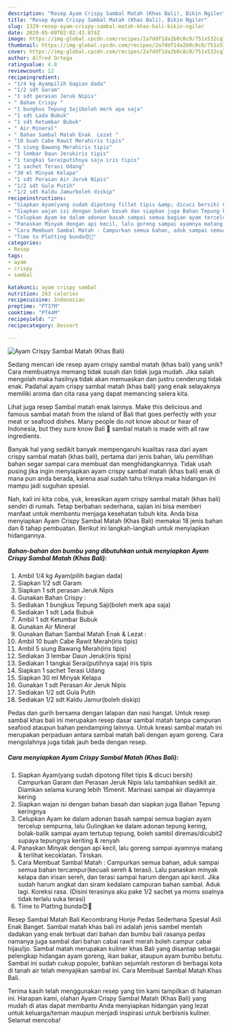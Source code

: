 ```yaml
---
description: "Resep Ayam Crispy Sambal Matah (Khas Bali), Bikin Ngiler"
title: "Resep Ayam Crispy Sambal Matah (Khas Bali), Bikin Ngiler"
slug: 1329-resep-ayam-crispy-sambal-matah-khas-bali-bikin-ngiler
date: 2020-05-09T02:02:43.874Z
image: https://img-global.cpcdn.com/recipes/2a7ddf1da2b0c8c0/751x532cq70/ayam-crispy-sambal-matah-khas-bali-foto-resep-utama.jpg
thumbnail: https://img-global.cpcdn.com/recipes/2a7ddf1da2b0c8c0/751x532cq70/ayam-crispy-sambal-matah-khas-bali-foto-resep-utama.jpg
cover: https://img-global.cpcdn.com/recipes/2a7ddf1da2b0c8c0/751x532cq70/ayam-crispy-sambal-matah-khas-bali-foto-resep-utama.jpg
author: Alfred Ortega
ratingvalue: 4.8
reviewcount: 12
recipeingredient:
- "1/4 kg Ayampilih bagian dada"
- "1/2 sdt Garam"
- "1 sdt perasan Jeruk Nipis"
- " Bahan Crispy "
- "1 bungkus Tepung Sajiboleh merk apa saja"
- "1 sdt Lada Bubuk"
- "1 sdt Ketumbar Bubuk"
- " Air Mineral"
- " Bahan Sambal Matah Enak  Lezat "
- "10 buah Cabe Rawit Merahiris tipis"
- "5 siung Bawang Merahiris tipis"
- "3 lembar Daun Jerukiris tipis"
- "1 tangkai Seraiputihnya saja iris tipis"
- "1 sachet Terasi Udang"
- "30 ml Minyak Kelapa"
- "1 sdt Perasan Air Jeruk Nipis"
- "1/2 sdt Gula Putih"
- "1/2 sdt Kaldu Jamurboleh diskip"
recipeinstructions:
- "Siapkan Ayam(yang sudah dipotong fillet tipis &amp; dicuci bersih) Campurkan Garam dan Perasan Jeruk Nipis lalu tambahkan sedikit air. Diamkan selama kurang lebih 15menit. Marinasi sampai air diayamnya kering"
- "Siapkan wajan isi dengan bahan basah dan siapkan juga Bahan Tepung keringnya"
- "Celupkan Ayam ke dalam adonan basah sampai semua bagian ayam tercelup sempurna, lalu Gulingkan ke dalam adonan tepung kering, bolak-balik sampai ayam tertutup tepung, boleh sambil diremas/dicubit2 supaya tepungnya keriting &amp; renyah"
- "Panaskan Minyak dengan api kecil, lalu goreng sampai ayamnya matang &amp; terlihat kecoklatan. Tiriskan."
- "Cara Membuat Sambal Matah : Campurkan semua bahan, aduk sampai semua bahan tercampur(kecuali sereh &amp; terasi). Lalu panaskan minyak kelapa dan irisan sereh, dan terasi sampai harum dengan api kecil. Jika sudah harum angkat dan siram kedalam campuran bahan sambal. Aduk lagi. Koreksi rasa. (Disini terasinya aku pake 1/2 sachet ya moms soalnya tidak terlalu suka terasi)"
- "Time to Platting bunda😍🙏"
categories:
- Resep
tags:
- ayam
- crispy
- sambal

katakunci: ayam crispy sambal 
nutrition: 263 calories
recipecuisine: Indonesian
preptime: "PT37M"
cooktime: "PT44M"
recipeyield: "2"
recipecategory: Dessert

---
```



![Ayam Crispy Sambal Matah (Khas Bali)](https://img-global.cpcdn.com/recipes/2a7ddf1da2b0c8c0/751x532cq70/ayam-crispy-sambal-matah-khas-bali-foto-resep-utama.jpg)

Sedang mencari ide resep ayam crispy sambal matah (khas bali) yang unik? Cara membuatnya memang tidak susah dan tidak juga mudah. Jika salah mengolah maka hasilnya tidak akan memuaskan dan justru cenderung tidak enak. Padahal ayam crispy sambal matah (khas bali) yang enak selayaknya memiliki aroma dan cita rasa yang dapat memancing selera kita.

Lihat juga resep Sambal matah enak lainnya. Make this delicious and famous sambal matah from the island of Bali that goes perfectly with your meat or seafood dishes. Many people do not know about or hear of Indonesia, but they sure know Bali 🙂 sambal matah is made with all raw ingredients.

Banyak hal yang sedikit banyak mempengaruhi kualitas rasa dari ayam crispy sambal matah (khas bali), pertama dari jenis bahan, lalu pemilihan bahan segar sampai cara membuat dan menghidangkannya. Tidak usah pusing jika ingin menyiapkan ayam crispy sambal matah (khas bali) enak di mana pun anda berada, karena asal sudah tahu triknya maka hidangan ini mampu jadi suguhan spesial.


Nah, kali ini kita coba, yuk, kreasikan ayam crispy sambal matah (khas bali) sendiri di rumah. Tetap berbahan sederhana, sajian ini bisa memberi manfaat untuk membantu menjaga kesehatan tubuh kita. Anda bisa menyiapkan Ayam Crispy Sambal Matah (Khas Bali) memakai 18 jenis bahan dan 6 tahap pembuatan. Berikut ini langkah-langkah untuk menyiapkan hidangannya.

<!--inarticleads1-->

##### Bahan-bahan dan bumbu yang dibutuhkan untuk menyiapkan Ayam Crispy Sambal Matah (Khas Bali):

1. Ambil 1/4 kg Ayam(pilih bagian dada)
1. Siapkan 1/2 sdt Garam
1. Siapkan 1 sdt perasan Jeruk Nipis
1. Gunakan  Bahan Crispy :
1. Sediakan 1 bungkus Tepung Saji(boleh merk apa saja)
1. Sediakan 1 sdt Lada Bubuk
1. Ambil 1 sdt Ketumbar Bubuk
1. Gunakan  Air Mineral
1. Gunakan  Bahan Sambal Matah Enak &amp; Lezat :
1. Ambil 10 buah Cabe Rawit Merah(iris tipis)
1. Ambil 5 siung Bawang Merah(iris tipis)
1. Sediakan 3 lembar Daun Jeruk(iris tipis)
1. Sediakan 1 tangkai Serai(putihnya saja) iris tipis
1. Siapkan 1 sachet Terasi Udang
1. Siapkan 30 ml Minyak Kelapa
1. Gunakan 1 sdt Perasan Air Jeruk Nipis
1. Sediakan 1/2 sdt Gula Putih
1. Sediakan 1/2 sdt Kaldu Jamur(boleh diskip)


Pedas dan gurih bersama dengan lalapan dan nasi hangat. Untuk resep sambal khas bali ini merupakan resep dasar sambal matah tanpa campuran seafood ataupun bahan pendamping lainnya. Untuk kreasi sambal matah ini merupakan perpaduan antara sambal matah bali dengan ayam goreng. Cara mengolahnya juga tidak jauh beda dengan resep. 

<!--inarticleads2-->

##### Cara menyiapkan Ayam Crispy Sambal Matah (Khas Bali):

1. Siapkan Ayam(yang sudah dipotong fillet tipis &amp; dicuci bersih) Campurkan Garam dan Perasan Jeruk Nipis lalu tambahkan sedikit air. Diamkan selama kurang lebih 15menit. Marinasi sampai air diayamnya kering
1. Siapkan wajan isi dengan bahan basah dan siapkan juga Bahan Tepung keringnya
1. Celupkan Ayam ke dalam adonan basah sampai semua bagian ayam tercelup sempurna, lalu Gulingkan ke dalam adonan tepung kering, bolak-balik sampai ayam tertutup tepung, boleh sambil diremas/dicubit2 supaya tepungnya keriting &amp; renyah
1. Panaskan Minyak dengan api kecil, lalu goreng sampai ayamnya matang &amp; terlihat kecoklatan. Tiriskan.
1. Cara Membuat Sambal Matah : Campurkan semua bahan, aduk sampai semua bahan tercampur(kecuali sereh &amp; terasi). Lalu panaskan minyak kelapa dan irisan sereh, dan terasi sampai harum dengan api kecil. Jika sudah harum angkat dan siram kedalam campuran bahan sambal. Aduk lagi. Koreksi rasa. (Disini terasinya aku pake 1/2 sachet ya moms soalnya tidak terlalu suka terasi)
1. Time to Platting bunda😍🙏


Resep Sambal Matah Bali Kecombrang Honje Pedas Sederhana Spesial Asli Enak Banget. Sambal matah khas bali ini adalah jenis sambel mentah dadakan yang enak terbuat dari bahan dan bumbu bali rasanya pedas namanya juga sambal dari bahan cabai rawit merah boleh campur cabai hijau/ijo. Sambal matah merupakan kuliner khas Bali yang disantap sebagai pelengkap hidangan ayam goreng, ikan bakar, ataupun ayam bumbu betutu. Sambal ini sudah cukup populer, bahkan sejumlah restoran di berbagai kota di tanah air telah menyajikan sambal ini. Cara Membuat Sambal Matah Khas Bali. 

Terima kasih telah menggunakan resep yang tim kami tampilkan di halaman ini. Harapan kami, olahan Ayam Crispy Sambal Matah (Khas Bali) yang mudah di atas dapat membantu Anda menyiapkan hidangan yang lezat untuk keluarga/teman maupun menjadi inspirasi untuk berbisnis kuliner. Selamat mencoba!
